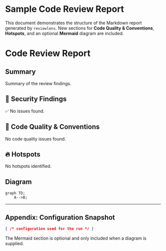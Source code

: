 # Sample Code Review Report

This document demonstrates the structure of the Markdown report generated by
`reviewlens`. New sections for **Code Quality & Conventions**, **Hotspots**, and
an optional **Mermaid** diagram are included.

# Code Review Report

## Summary

Summary of the review findings.

## 🚨 Security Findings

✅ No issues found.

## 🧹 Code Quality & Conventions

No code quality issues found.

## 🔥 Hotspots

No hotspots identified.

## Diagram

```mermaid
graph TD;
    A-->B;
```

---

## Appendix: Configuration Snapshot

```json
{ /* configuration used for the run */ }
```

The Mermaid section is optional and only included when a diagram is supplied.
